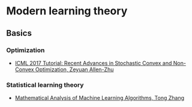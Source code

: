 # Modern learning theory 

## Basics 
### Optimization 
* [ICML 2017 Tutorial: Recent Advances in Stochastic Convex and Non-Convex Optimization, Zeyuan Allen-Zhu](https://www.youtube.com/watch?v=jPjhiaeYruQ)

### Statistical learning theory 
* [Mathematical Analysis of Machine Learning Algorithms, Tong Zhang](https://www.tongzhang-ml.org/lt-book.html)
